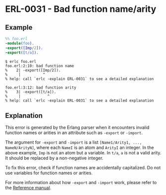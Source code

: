# ERL-0031 - Bad function name/arity

## Example

```erlang
%% foo.erl
-module(foo).
-export([Imp/2]).
-export([t/a]).
```

```
$ erlc foo.erl
foo.erl:2:10: bad function name
%    2| -export([Imp/2]).
%     |          ^
% help: call `erlc -explain ERL-0031` to see a detailed explanation

foo.erl:3:12: bad function arity
%    3| -export([t/a]).
%     |            ^
% help: call `erlc -explain ERL-0031` to see a detailed explanation
```

## Explanation

This error is generated by the Erlang parser when it encounters invalid
function names or arities in an attribute such as `-export` or `-import`.

The argument for `-export` and `-import` is a list `[Name1/Arity1, ..., NameN/ArityN]`,
where each `NameI` is an atom and `ArityI` an integer. In the above example,
`Imp` is not an atom but a variable. In `t/a`, `a` is not a valid arity.
It should be replaced by a non-negative integer.

To fix this error, check if function names are accidentally capitalized.
Do not use variables for function names or arities.

For more information about how `-export` and `-import` work, please refer
to the [Reference manual](`e:system:ref_man_modules`).